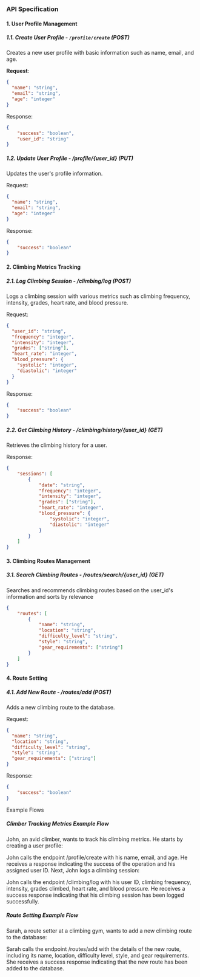 ### API Specification

#### 1. User Profile Management

##### 1.1. Create User Profile - `/profile/create` (POST)

Creates a new user profile with basic information such as name, email, and age.

**Request**:

```json
{
  "name": "string",
  "email": "string",
  "age": "integer"
}
```
Response:

```json
{
    "success": "boolean",
    "user_id": "string"
}
```

##### 1.2. Update User Profile - /profile/{user_id} (PUT)
Updates the user's profile information.

Request:

```json
{
  "name": "string",
  "email": "string",
  "age": "integer"
}
```
Response:

```json
{
    "success": "boolean"
}
```

#### 2. Climbing Metrics Tracking

##### 2.1. Log Climbing Session - /climbing/log (POST)
Logs a climbing session with various metrics such as climbing frequency, intensity, grades, heart rate, and blood pressure.

Request:

```json
{
  "user_id": "string",
  "frequency": "integer",
  "intensity": "integer",
  "grades": ["string"],
  "heart_rate": "integer",
  "blood_pressure": {
    "systolic": "integer",
    "diastolic": "integer"
  }
}
```
Response:

```json
{
    "success": "boolean"
}
```

##### 2.2. Get Climbing History - /climbing/history/{user_id} (GET)
Retrieves the climbing history for a user.

Response:

```json
{
    "sessions": [
        {
            "date": "string",
            "frequency": "integer",
            "intensity": "integer",
            "grades": ["string"],
            "heart_rate": "integer",
            "blood_pressure": {
                "systolic": "integer",
                "diastolic": "integer"
            }
        }
    ]
}
```

#### 3. Climbing Routes Management

##### 3.1. Search Climbing Routes - /routes/search/{user_id} (GET)
Searches and recommends climbing routes based on the user_id's information and sorts by
relevance

```json
{
    "routes": [
        {
            "name": "string",
            "location": "string",
            "difficulty_level": "string",
            "style": "string",
            "gear_requirements": ["string"]
        }
    ]
}
```
#### 4. Route Setting

##### 4.1. Add New Route - /routes/add (POST)
Adds a new climbing route to the database.

Request:

```json
{
  "name": "string",
  "location": "string",
  "difficulty_level": "string",
  "style": "string",
  "gear_requirements": ["string"]
}
```

Response:

```json
{
    "success": "boolean"
}
```

Example Flows
##### Climber Tracking Metrics Example Flow

John, an avid climber, wants to track his climbing metrics. He starts by creating a user profile:

John calls the endpoint /profile/create with his name, email, and age.
He receives a response indicating the success of the operation and his assigned user ID.
Next, John logs a climbing session:

John calls the endpoint /climbing/log with his user ID, climbing frequency, intensity, grades climbed, heart rate, and blood pressure.
He receives a success response indicating that his climbing session has been logged successfully.

##### Route Setting Example Flow
Sarah, a route setter at a climbing gym, wants to add a new climbing route to the database:

Sarah calls the endpoint /routes/add with the details of the new route, including its name, location, difficulty level, style, and gear requirements.
She receives a success response indicating that the new route has been added to the database.
